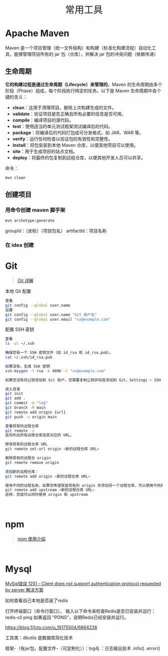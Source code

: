 <p align="center">
   <a style="font-size:30px;"> 常用工具 </a>

</p>

# Apache Maven
Maven 是一个项目管理（统一文件结构）和构建（标准化构建流程）自动化工具，能够管理项目所有的 jar 包（仓库），并解决 jar 包的冲突问题（依赖传递）

## 生命周期

**它的构建过程是通过生命周期（Lifecycle）来管理的**。Maven 的生命周期由多个阶段（Phase）组成，每个阶段执行特定的任务。以下是 Maven 生命周期中各个键的含义：

- **clean**：这用于清理项目，删除上次构建生成的文件。
- **validate**：验证项目是否正确且所有必要的信息是否可用。
- **compile**：编译项目的源代码。
- **test**：使用适当的单元测试框架测试编译后的代码。
- **package**：将编译后的代码打包成可分发格式，如 JAR、WAR 等。
- **verify**：运行任何检查以验证包的有效性和完整性。
- **install**：将包安装到本地 Maven 仓库，以便其他项目可以使用。
- **site**：用于生成项目的站点文档。
- **deploy**：将最终的包复制到远程仓库，以便其他开发人员可以共享。

命令：
```bash
mvn clean
```

## 创建项目

### 用命令创建 maven 脚手架
```bash
mvn archetype:generate
```
groupId：（坐标）（项目包名）
artifactId：项目名称


### 在 idea 创建

# Git
> [Git 详解](https://pdai.tech/md/devops/tool/tool-git.html)

本地 Git 配置
```bash
查看
git config --global user.name
设置
git config --global user.name "Git 用户名"
git config --global user.email "xx@example.com"
```
配置 SSH 密钥
```bash
查看
ls -al ~/.ssh

确保您有一个 SSH 密钥文件（如 id_rsa 和 id_rsa.pub）。
cat ~/.ssh/id_rsa.pub

如果没有，生成 SSH 密钥
ssh-keygen -t rsa -b 4096 -C "xx@example.com"

如果您没有将公钥添加到 Git 账户，您需要复制公钥并将其添加到 Git，Settings > SSH and GPG keys，然后添加新密钥。
```

```bash
进入目录
git init
git add .
git commit -m "log"
git branch -M main
git remote add origin {url}
git push -u origin main
```

```bash
查看现有的远程仓库
git remote -v
这将列出所有远程仓库及其对应的 URL。

修改现有的远程仓库 URL
git remote set-url origin <新的远程仓库 URL>

删除现有的远程仓 origin 
git remote remove origin

添加新的远程仓库：
git remote add origin <新的远程仓库 URL>

使用不同的远程名称，如果您希望保留现有的 origin 并添加另一个远程仓库，可以使用不同的名称。例如：
git remote add upstream <新的远程仓库 URL>
这样，您就可以同时使用 origin 和 upstream
```

<br>

# npm
> [npm 使用介绍](https://www.runoob.com/nodejs/nodejs-npm.html)

<br>

# Mysql
[MySql错误 1251 - Client does not support authentication protocol requested by server 解决方案](https://blog.csdn.net/OCEAN_C/article/details/89719578)


如何查看自己本地是否装了redis

打开终端窗口（命令行窗口）。
输入以下命令来检查Redis是否已安装并运行： redis-cli ping 如果返回 "PONG"，说明Redis已经安装并运行。

<https://blog.51cto.com/u_16175504/6864238>




工具类：dbutils 是数据库简化技术  

框架-（有jar包，配置文件-（可定制化））：log4j ：日志输出技术  .info()  .error()
